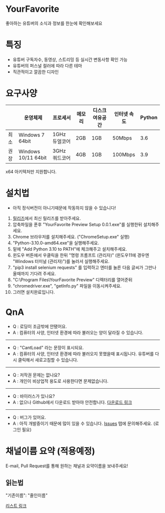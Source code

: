 # YourFavorite
좋아하는 유튜버의 소식과 정보를 한눈에 확인해보세요

# 특징
* 유튜버 구독자수, 동영상, 스트리밍 등 실시간 변동사항 확인 가능
* 유튜버의 퍼스널 컬러에 따라 다른 테마
* 직관적이고 깔끔한 디자인

# 요구사양
||운영체제|프로세서|메모리|디스크 여유공간|인터넷 속도|Python|
|-|-|-|-|-|-|-|
|최소|Windows 7 64bit|1GHz 듀얼코어|2GB|1GB|50Mbps|3.6|
|권장|Windows 10/11 64bit|3GHz 쿼드코어|4GB|1GB|100Mbps|3.9|

x64 아키텍처만 지원합니다.

# 설치법
- 아직 정식버전이 아니기때문에 작동하지 않을 수 있습니다!

1. [릴리즈](https://github.com/cottons-kr/YourFavorite/releases)에서 최신 릴리즈를 받아주세요.
2. 압축파일을 푼후 "YourFavorite Preview Setup 0.0.1.exe"를 실행한뒤 설치해주세요.
3. Chrome 브라우저를 설치해주세요. ("ChromeSetup.exe" 실행)
4. "Python-3.10.0-amd64.exe"을 실행해주세요.
5. 밑에 "Add Python 3.10 to PATH"에 체크해주고 설치해주세요.
6. 윈도우 버튼에서 우클릭을 한뒤 "명령 프롬프트 (관리자)" (윈도우11에 경우엔 "Windows 터미널 (관리자)")를 눌러서 실행해주세요.
7. "pip3 install selenium requests" 를 입력하고 엔터를 눌른 다음 글씨가 그만나올때까지 기다려 주세요.
8. "C:\Program Files\YourFavorite Preview" 디렉터리를 열어준뒤
9. "chromedriver.exe", "getInfo.py" 파일을 이동시켜주세요.
10. 그러면 설치완료입니다.

# QnA
- Q : 로딩이 조금밖에 안됐어요.
- A : 컴퓨터의 사양, 인터넷 환경에 따라 불러오는 양이 달라질 수 있습니다.
-----
- Q : "CantLoad" 라는 문장이 표시되요.
- A : 컴퓨터의 사양, 인터넷 환경에 따라 불러오지 못했을때 표시됩니다. 유튜버를 다시 클릭해서 새로고침할 수 있습니다.
-----
- Q : 저작권 문제는 없나요?
- A : 개인이 비상업적 용도로 사용한다면 문제없습니다.
-----
- Q : 바이러스가 있나요?
- A : 없으나 Github에서 다운로드 받아야 안전합니다. [다운로드 링크](https://github.com/cottons-kr/YourFavorite/releases)
-----
- Q : 버그가 있어요.
- A : 아직 개발중이기 때문에 많이 있을 수 있습니다. [Issues](https://github.com/cottons-kr/YourFavorite/issues) 탭에 문의해주세요. (로그인 필요)

# 채널이름 요약 (적용예정)
E-mail, Pull Request를 통해 원하는 채널과 요약이름을 보내주세요!

## 읽는법
"기존이름": "줄인이름"

[리스트 링크](https://github.com/cottons-kr/YourFavorite/blob/main/js/shortChannel.json)
